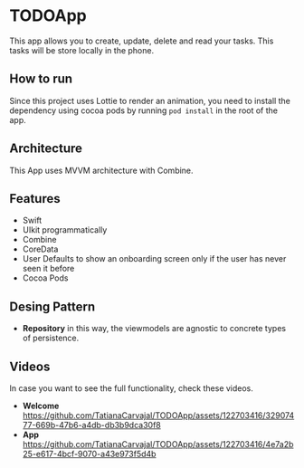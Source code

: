 # TODOApp
This app allows you to create, update, delete and read your tasks.
This tasks will be store locally in the phone.

## How to run
Since this project uses Lottie to render an animation, you need to install the dependency using cocoa pods by running `pod install` in the root of the app. 

## Architecture
This App uses MVVM architecture with Combine.

## Features 
- Swift
- UIkit programmatically
- Combine
- CoreData
- User Defaults to show an onboarding screen only if the user has never seen it before
- Cocoa Pods

## Desing Pattern
- **Repository** in this way, the viewmodels are agnostic to concrete types of persistence.

## Videos
In case you want to see the full functionality, check these videos.

- **Welcome** https://github.com/TatianaCarvajal/TODOApp/assets/122703416/32907477-669b-47b6-a4db-db3b9dca30f8
- **App** https://github.com/TatianaCarvajal/TODOApp/assets/122703416/4e7a2b25-e617-4bcf-9070-a43e973f5d4b 




